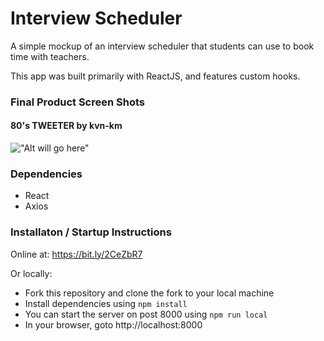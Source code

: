 # Interview Scheduler

A simple mockup of an interview scheduler that students can use to book time with teachers.

This app was built primarily with ReactJS, and features custom hooks.

### Final Product Screen Shots

#### 80's TWEETER by kvn-km

!["Alt will go here"](picwillgohere)

### Dependencies

- React
- Axios

### Installaton / Startup Instructions

Online at: https://bit.ly/2CeZbR7

Or locally:

- Fork this repository and clone the fork to your local machine
- Install dependencies using `npm install`
- You can start the server on post 8000 using `npm run local`
- In your browser, goto http://localhost:8000
